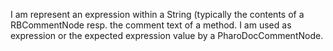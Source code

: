 I am represent an expression within a String (typically the contents of a RBCommentNode resp. the comment text of a method. I am used as expression or the expected expression value by a PharoDocCommentNode.